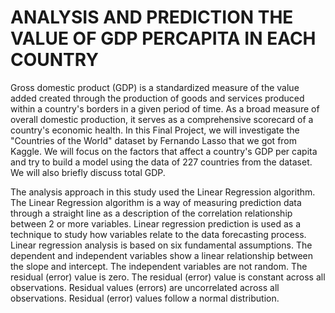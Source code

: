 # ANALYSIS AND PREDICTION THE VALUE OF GDP PERCAPITA IN EACH COUNTRY
Gross domestic product (GDP) is a standardized measure of the value added created through the production of goods and services produced within a country's borders in a given period of time. As a broad measure of overall domestic production, it serves as a comprehensive scorecard of a country's economic health. In this Final Project, we will investigate the "Countries of the World" dataset by Fernando Lasso that we got from Kaggle. We will focus on the factors that affect a country's GDP per capita and try to build a model using the data of 227 countries from the dataset. We will also briefly discuss total GDP.

The analysis approach in this study used the Linear Regression algorithm. The Linear Regression algorithm is a way of measuring prediction data through a straight line as a description of the correlation relationship between 2 or more variables. Linear regression prediction is used as a technique to study how variables relate to the data forecasting process. Linear regression analysis is based on six fundamental assumptions. The dependent and independent variables show a linear relationship between the slope and intercept. The independent variables are not random. The residual (error) value is zero. The residual (error) value is constant across all observations. Residual values (errors) are uncorrelated across all observations. Residual (error) values follow a normal distribution.
